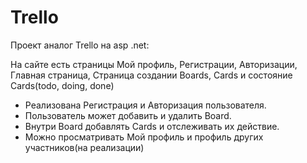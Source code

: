 ﻿# Trello
Проект аналог Trello на asp .net:

На сайте есть страницы Мой профиль, Регистрации, Авторизации, Главная страница, Страница создании Boards, Cards и состояние Cards(todo, doing, done)

* Реализована Регистрация и Авторизация пользователя.
* Пользователь может добавить и удалить Board.
* Внутри Board добавлять Cards и отслеживать их действие.
* Можно просматривать Мой профиль и профиль других участников(на реализации)
